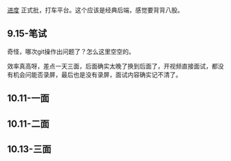 [进度](https://campus.didiglobal.com/campus_apply/didiglobal/96064#/candidateHome/applications)
正式批，打车平台。这个应该是经典后端，感觉要背背八股。

## 9.15-笔试

奇怪，哪次git操作出问题了？怎么这里空空的。

效率真高呀，差点一天三面，后面确实太晚了换到后面了，开视频直接面试，都没有机会问能否录屏，最后也是没有录屏，面试内容确实记不清了。

## 10.11-一面

## 10.11-二面

## 10.13-三面
